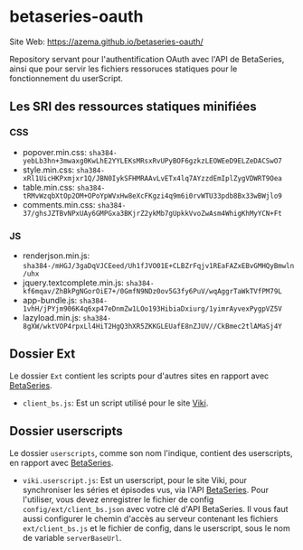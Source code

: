 # betaseries-oauth
Site Web: https://azema.github.io/betaseries-oauth/

Repository servant pour l'authentification OAuth avec l'API de BetaSeries, ainsi que pour servir les fichiers ressoruces statiques pour le fonctionnement du userScript.

## Les SRI des ressources statiques minifiées

### CSS
* popover.min.css:  `sha384-yebLb3hn+3mwaxg0KwLhE2YYLEKsMRsxRvUPyBOF6gzkzLEOWEeD9ELZeDACSwO7`
* style.min.css:    `sha384-xRl1UicHKPxmjxr1Q/JBN0IykSFHMRAAvLvETx4lq7AYzzdEmIplZygVDWRT9Oea`
* table.min.css:    `sha384-tRMvWzqbXtOp2OM+OPoYpWVxHw8eXcFKgzi4q9m6i0rvWTU33pdb8Bx33wBWjlo9`
* comments.min.css: `sha384-37/ghsJZTBvNPxUAy6GMPGxa3BKjrZ2ykMb7gUpkkVvoZwAsm4WhigKhMyYCN+Ft`

### JS
* renderjson.min.js: `sha384-/mHGJ/3gaDqVJCEeed/Uh1fJVO01E+CLBZrFqjv1REaFAZxEBvGMHQyBmwln/uhx`
* jquery.textcomplete.min.js: `sha384-kf6mqav/ZhBkPgNGorOiE7+/0GmfN9NDz0ov5G3fy6PuV/wqAggrTaWkTVfPM79L`
* app-bundle.js: `sha384-1vhH/jPYjm906K4q6xp47eDnmZw1LOo193HibiaDxiurg/1yimrAyvexPygpVZ5V`
* lazyload.min.js: `sha384-8gXW/wktVOP4rpxLl4HiT2HgQ3hXR5ZKKGLEUafE8nZJUV//CkBmec2tlAMaSj4Y`

## Dossier Ext

Le dossier `Ext` contient les scripts pour d'autres sites en rapport avec [BetaSeries](https://www.betaseries.com/).
* `client_bs.js`: Est un script utilisé pour le site [Viki](https://www.viki.com/).

## Dossier userscripts

Le dossier `userscripts`, comme son nom l'indique, contient des userscripts, en rapport avec [BetaSeries](https://www.betaseries.com/).
* `viki.userscript.js`: Est un userscript, pour le site Viki, pour synchroniser les séries et épisodes vus, via l'API [BetaSeries](https://www.betaseries.com/api/).
Pour l'utiliser, vous devez enregistrer le fichier de config `config/ext/client_bs.json` avec votre clé d'API BetaSeries. Il vous faut aussi configurer le chemin d'accès au serveur contenant les fichiers `ext/client_bs.js` et le fichier de config, dans le userscript, sous le nom de variable `serverBaseUrl`.
